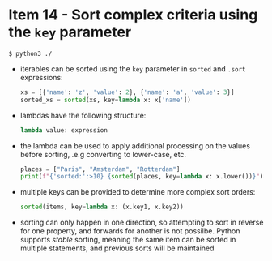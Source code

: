 # Item 14 - Sort complex criteria using the `key` parameter

```
$ python3 ./
```

- iterables can be sorted using the `key` parameter in `sorted` and `.sort`
  expressions:

  ```python
  xs = [{'name': 'z', 'value': 2}, {'name': 'a', 'value': 3}]
  sorted_xs = sorted(xs, key=lambda x: x['name'])
  ```
- lambdas have the following structure:

  ```python
  lambda value: expression
  ```
- the lambda can be used to apply additional processing on the values before
  sorting, .e.g converting to lower-case, etc.

  ```python
  places = ["Paris", "Amsterdam", "Rotterdam"]
  print(f"{'sorted:':>10} {sorted(places, key=lambda x: x.lower())}")
  ```
- multiple keys can be provided to determine more complex sort orders:

  ```python
  sorted(items, key=lambda x: (x.key1, x.key2))
  ```
- sorting can only happen in one direction, so attempting to sort in reverse for
  one property, and forwards for another is not possilbe. Python supports
  _stable_ sorting, meaning the same item can be sorted in multiple statements,
  and previous sorts will be maintained
